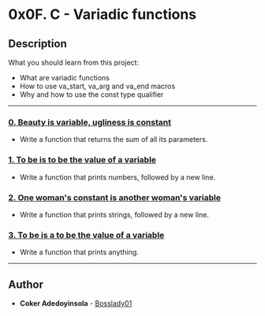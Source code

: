 # 0x0F. C - Variadic functions

## Description
What you should learn from this project:

* What are variadic functions
* How to use va_start, va_arg and va_end macros
* Why and how to use the const type qualifier

---

### [0. Beauty is variable, ugliness is constant](./0-sum_them_all.c)
* Write a function that returns the sum of all its parameters.

### [1. To be is to be the value of a variable](./1-print_numbers.c)
* Write a function that prints numbers, followed by a new line.

### [2. One woman's constant is another woman's variable](./2-print_strings.c)
* Write a function that prints strings, followed by a new line.

### [3. To be is a to be the value of a variable](./3-print_all.c)
* Write a function that prints anything.

---

## Author
* **Coker Adedoyinsola** - [Bosslady01](https://github.com/Bosslady01)